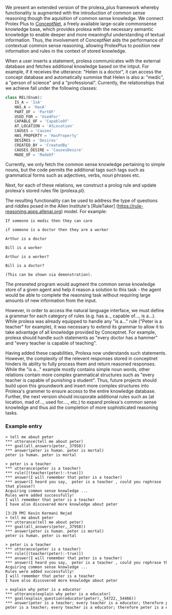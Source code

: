 We present an extended version of the prolexa_plus framework whereby functionality is augmented with the introduction of common sense reasoning though the aquisition of common sense knowledge. We connect Prolex Plus to [ConceptNet](http://conceptnet.io), a freely available large-scale commonsense knowledge base, which  provides prolexa with the necessary semantic knowledge to enable deeper and more meaningful understanding of textual information. Thus, the involvement of ConceptNet aids the performance of contextual common sense reasoning, allowing ProlexPlus to position new information and rules in the context of stored knowledge.

When a user inserts a statement, prolexa communicates with the external database and fetches additional knowledge based on the intput. For example, if it receives the utterance: "Helen is a doctor", it can access the concept database and automatically summise that Helen is also a: "medic", a "person of science" and a "professional". 
Currently, the relationships that we achieve fall under the following classes:

```python
class REL(Enum):
    IS_A = 'IsA'
    HAS_A = 'HasA'
    PART_OF = 'PartOF'
    USED_FOR = 'UsedFor'
    CAPABLE_OF = 'CapableOf'
    AT_LOCATION = 'AtLocation'
    CAUSES = 'Causes'
    HAS_PROPERTY = 'HasProperty'
    DESIRES = 'Desires'
    CREATED_BY = 'CreatedBy'
    CAUSES_DESIRE = 'CausesDesire'
    MADE_OF = 'MadeOf'
```
Currently, we only fetch the common sense knowledge pertaining to simple nouns, but the code permits the additional tags such tags such as grammatical forms such as adjectives, verbs, noun phrases etc. 

Next, for each of these relations, we construct a prolog rule and update prolexa's stored rules file (prolexa.pl). 

The resulting functionality can be used to address the type of questions and riddles posed in the Allen Institute's [RuleTaker] (https://rule-reasoning.apps.allenai.org) model. For example: 

```
If someone is medic then they can care

if someone is a doctor then they are a worker

Arthur is a doctor

Bill is a worker
 
Arthur is a worker?

Bill is a doctor?

(This can be shown via demonstration).
```
The presneted program would augment the common sense knowledge store of a given agent and help it reason a solution to this task - the agent would be able to complete the reaonsing task without requiring large amounts of new information from the input. 

However, in order to access the natural language interface, we must define a grammar for each category of rules (e.g. has a.., capable of..., is a...). 
While prolexa was already equipped to handle any "is a..." rule ("Peter is a teacher" for example), it was necessary to extend its grammar to allow it to take advantage of all knowledge provided by Conceptnet. For example, prolexa should handle such statements as "every doctor has a hammer" and "every teacher is capable of teaching". 

Having added these capabilities, Prolexa now understands such statements. However, the complexity of the relevent responses stored in conceptnet hinders its ability to fully process them and return reasoned responses. While the "is a..." example mostly contains simple noun words, other relations contain more complex grammatical structures such as "every teacher is capable of punishing a student". Thus, future projects should build upon this groundwork and insert more complex structures into Prolexa's grammer to ensure access to the entire knowledge database. Further, the next version should incoporate additional rules such as (at location, mad of..., used for...., etc.) to expand prolexa's common sense knowledge and thus aid the completion of more sophisticated reasoning tasks. 

### Example entry
```shell
> tell me about peter 
*** utterance(tell me about peter)
*** goal(all_answers(peter,_37958))
*** answer(peter is human. peter is mortal)
peter is human. peter is mortal

> peter is a teacher 
*** utterance(peter is a teacher)
*** rule([(teacher(peter):-true)])
*** answer(I will remember that peter is a teacher)
*** answer(I heard you say,  peter is a teacher , could you rephrase that please?)
Acquiring common sense knowledge ...
Rules were added successfully!
I will remember that peter is a teacher
I have also discovered more knowledge about peter

[3:29 PM] Kevin Kermani Nejad
> tell me about peter 
*** utterance(tell me about peter)
*** goal(all_answers(peter,_37958))
*** answer(peter is human. peter is mortal)
peter is human. peter is mortal

> peter is a teacher 
*** utterance(peter is a teacher)
*** rule([(teacher(peter):-true)])
*** answer(I will remember that peter is a teacher)
*** answer(I heard you say,  peter is a teacher , could you rephrase that please?)
Acquiring common sense knowledge ...
Rules were added successfully!
I will remember that peter is a teacher
I have also discovered more knowledge about peter

> explain why peter is a educator 
*** utterance(explain why peter is a educator)
*** goal(explain_question(educator(peter),_54722,_54466))
*** answer(peter is a teacher; every teacher is a educator; therefore peter is a educator)
peter is a teacher; every teacher is a educator; therefore peter is a educator
```





